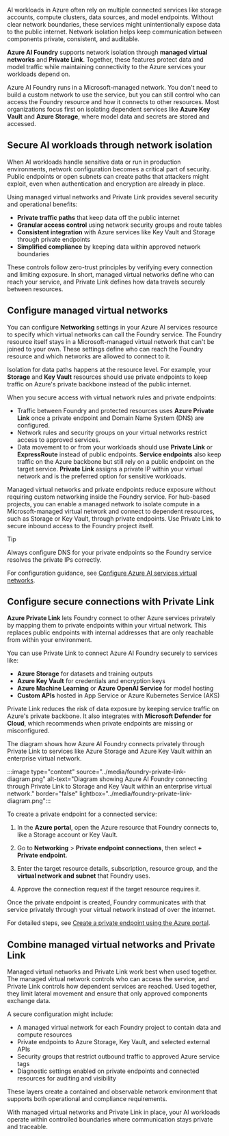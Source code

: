 AI workloads in Azure often rely on multiple connected services like storage accounts, compute clusters, data sources, and model endpoints. Without clear network boundaries, these services might unintentionally expose data to the public internet. Network isolation helps keep communication between components private, consistent, and auditable.

**Azure AI Foundry** supports network isolation through **managed virtual networks** and **Private Link**. Together, these features protect data and model traffic while maintaining connectivity to the Azure services your workloads depend on.

Azure AI Foundry runs in a Microsoft-managed network. You don't need to build a custom network to use the service, but you can still control who can access the Foundry resource and how it connects to other resources. Most organizations focus first on isolating dependent services like **Azure Key Vault** and **Azure Storage**, where model data and secrets are stored and accessed.

## Secure AI workloads through network isolation

When AI workloads handle sensitive data or run in production environments, network configuration becomes a critical part of security. Public endpoints or open subnets can create paths that attackers might exploit, even when authentication and encryption are already in place.

Using managed virtual networks and Private Link provides several security and operational benefits:

- **Private traffic paths** that keep data off the public internet
- **Granular access control** using network security groups and route tables
- **Consistent integration** with Azure services like Key Vault and Storage through private endpoints
- **Simplified compliance** by keeping data within approved network boundaries

These controls follow zero-trust principles by verifying every connection and limiting exposure.
In short, managed virtual networks define who can reach your service, and Private Link defines how data travels securely between resources.

## Configure managed virtual networks

You can configure **Networking** settings in your Azure AI services resource to specify which virtual networks can call the Foundry service. The Foundry resource itself stays in a Microsoft-managed virtual network that can't be joined to your own. These settings define who can reach the Foundry resource and which networks are allowed to connect to it.

Isolation for data paths happens at the resource level. For example, your **Storage** and **Key Vault** resources should use private endpoints to keep traffic on Azure's private backbone instead of the public internet.

When you secure access with virtual network rules and private endpoints:

- Traffic between Foundry and protected resources uses **Azure Private Link** once a private endpoint and Domain Name System (DNS) are configured.
- Network rules and security groups on your virtual networks restrict access to approved services.
- Data movement to or from your workloads should use **Private Link** or **ExpressRoute** instead of public endpoints. **Service endpoints** also keep traffic on the Azure backbone but still rely on a public endpoint on the target service. **Private Link** assigns a private IP within your virtual network and is the preferred option for sensitive workloads.

Managed virtual networks and private endpoints reduce exposure without requiring custom networking inside the Foundry service. For hub-based projects, you can enable a managed network to isolate compute in a Microsoft-managed virtual network and connect to dependent resources, such as Storage or Key Vault, through private endpoints. Use Private Link to secure inbound access to the Foundry project itself.

> [!TIP]
> Always configure DNS for your private endpoints so the Foundry service resolves the private IPs correctly.

For configuration guidance, see [Configure Azure AI services virtual networks](/azure/ai-services/cognitive-services-virtual-networks).

## Configure secure connections with Private Link

**Azure Private Link** lets Foundry connect to other Azure services privately by mapping them to private endpoints within your virtual network. This replaces public endpoints with internal addresses that are only reachable from within your environment.

You can use Private Link to connect Azure AI Foundry securely to services like:

- **Azure Storage** for datasets and training outputs
- **Azure Key Vault** for credentials and encryption keys
- **Azure Machine Learning** or **Azure OpenAI Service** for model hosting
- **Custom APIs** hosted in App Service or Azure Kubernetes Service (AKS)

Private Link reduces the risk of data exposure by keeping service traffic on Azure's private backbone. It also integrates with **Microsoft Defender for Cloud**, which recommends when private endpoints are missing or misconfigured.

The diagram shows how Azure AI Foundry connects privately through Private Link to services like Azure Storage and Azure Key Vault within an enterprise virtual network.

:::image type="content" source="../media/foundry-private-link-diagram.png" alt-text="Diagram showing Azure AI Foundry connecting through Private Link to Storage and Key Vault within an enterprise virtual network." border="false" lightbox="../media/foundry-private-link-diagram.png":::

To create a private endpoint for a connected service:

1. In the **Azure portal**, open the Azure resource that Foundry connects to, like a Storage account or Key Vault.

1. Go to **Networking** > **Private endpoint connections**, then select **+ Private endpoint**.

1. Enter the target resource details, subscription, resource group, and the **virtual network and subnet** that Foundry uses.

1. Approve the connection request if the target resource requires it.

Once the private endpoint is created, Foundry communicates with that service privately through your virtual network instead of over the internet.

For detailed steps, see [Create a private endpoint using the Azure portal](/azure/private-link/create-private-endpoint-portal?azure-portal=true).

## Combine managed virtual networks and Private Link

Managed virtual networks and Private Link work best when used together. The managed virtual network controls who can access the service, and Private Link controls how dependent services are reached. Used together, they limit lateral movement and ensure that only approved components exchange data.

A secure configuration might include:

- A managed virtual network for each Foundry project to contain data and compute resources
- Private endpoints to Azure Storage, Key Vault, and selected external APIs
- Security groups that restrict outbound traffic to approved Azure service tags
- Diagnostic settings enabled on private endpoints and connected resources for auditing and visibility

These layers create a contained and observable network environment that supports both operational and compliance requirements.

With managed virtual networks and Private Link in place, your AI workloads operate within controlled boundaries where communication stays private and traceable.
